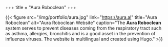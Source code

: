 +++
title = "Aura Roboclean"
+++

{{< figure src="/img/portfolio/aura.jpg" link="https://aura.al" title="Aura Roboclean" alt="Aura Roboclean Website" caption="The **Aura Roboclean** system serves to prevent diseases coming from the respiratory tract such as asthma, allergies, bronchitis and is a good asset in the prevention of influenza viruses. The website is multilingual and created using Hugo." >}}
